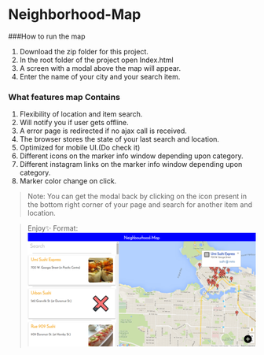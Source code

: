 # Neighborhood-Map


###How to run the map
1. Download the zip folder for this project.
2. In the root folder of the project open Index.html
3. A screen with a modal above the map will appear.
4. Enter the name of your city and your search item.

### What features map Contains
1. Flexibility of location and item search.
2. Will notify you if user gets offline.
3. A error page is redirected if no ajax call is received.
4. The browser stores the state of your last search and location.
5. Optimized for mobile UI.(Do check it)
6. Different icons on the marker info window depending upon category.
7. Different instagram links on the marker info window depending upon category.
8. Marker color change on click.


>Note: 
>You can get the modal back by clicking on the icon present in the bottom right corner of your page and search for another item and location.

>Enjoy:sparkles:
Format: ![Alt Project Image](https://github.com/ad-os/Neighborhood-Map/blob/master/img/neighbor.png)
